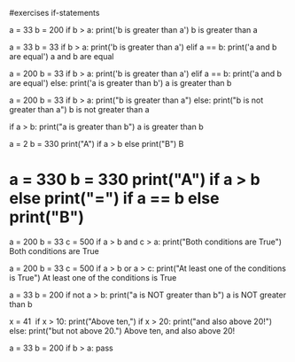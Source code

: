 #exercises if-statements

a = 33
b = 200
if b > a:
    print('b is greater than a')
b is greater than a

a = 33
b = 33
if b > a:
    print('b is greater than a')
elif a == b:
    print('a and b are equal')
a and b are equal

a = 200
b = 33
if b > a:
    print('b is greater than a')
elif a == b:
    print('a and b are equal')
else:
    print('a is greater than b')
a is greater than b

a = 200
b = 33
if b > a:
  print("b is greater than a")
else:
  print("b is not greater than a")
b is not greater than a

if a > b: print("a is greater than b")
a is greater than b

a = 2
b = 330
print("A") if a > b else print("B")
B

a = 330
b = 330
print("A") if a > b else print("=") if a == b else print("B")
=

a = 200
b = 33
c = 500
if a > b and c > a:
  print("Both conditions are True")
Both conditions are True

a = 200
b = 33
c = 500
if a > b or a > c:
  print("At least one of the conditions is True")
At least one of the conditions is True

a = 33
b = 200
if not a > b:
  print("a is NOT greater than b")
a is NOT greater than b

x = 41
​
if x > 10:
  print("Above ten,")
  if x > 20:
    print("and also above 20!")
  else:
    print("but not above 20.")
Above ten,
and also above 20!

a = 33
b = 200
if b > a:
	pass
